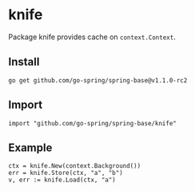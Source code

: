# knife

Package knife provides cache on `context.Context`.

## Install

```
go get github.com/go-spring/spring-base@v1.1.0-rc2 
```

## Import

```
import "github.com/go-spring/spring-base/knife"
```

## Example

```
ctx = knife.New(context.Background())
err = knife.Store(ctx, "a", "b")
v, err := knife.Load(ctx, "a")
```